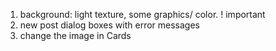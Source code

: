 1. background: light texture, some graphics/ color. ! important
2. new post dialog boxes with error messages
3. change the image in Cards
